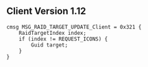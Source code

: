 ## Client Version 1.12

```rust,ignore
cmsg MSG_RAID_TARGET_UPDATE_Client = 0x321 {
    RaidTargetIndex index;    
    if (index != REQUEST_ICONS) {        
        Guid target;        
    }    
}

```
